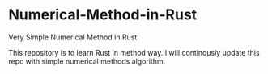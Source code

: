 # Numerical-Method-in-Rust
Very Simple Numerical Method in Rust

This repository is to learn Rust in method way. I will continously update this repo with simple numerical methods algorithm.
